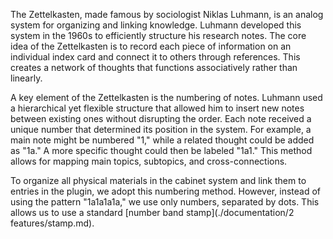 The Zettelkasten, made famous by sociologist Niklas Luhmann, is an analog system for organizing and linking knowledge. Luhmann developed this system in the 1960s to efficiently structure his research notes. The core idea of the Zettelkasten is to record each piece of information on an individual index card and connect it to others through references. This creates a network of thoughts that functions associatively rather than linearly.

A key element of the Zettelkasten is the numbering of notes. Luhmann used a hierarchical yet flexible structure that allowed him to insert new notes between existing ones without disrupting the order. Each note received a unique number that determined its position in the system. For example, a main note might be numbered "1," while a related thought could be added as "1a." A more specific thought could then be labeled "1a1." This method allows for mapping main topics, subtopics, and cross-connections.

To organize all physical materials in the cabinet system and link them to entries in the plugin, we adopt this numbering method. However, instead of using the pattern "1a1a1a1a," we use only numbers, separated by dots. This allows us to use a standard [number band stamp](./documentation/2 features/stamp.md).